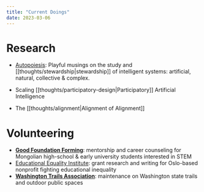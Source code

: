 ```yaml
---
title: "Current Doings"
date: 2023-03-06
---
```

# Research
- [Autopoiesis](https://autopoiesis.substack.com/): Playful musings on the study and [[thoughts/stewardship|stewardship]] of intelligent systems: artificial, natural, collective & complex.

- Scaling [[thoughts/participatory-design|Participatory]] Artificial Intelligence

- The [[thoughts/alignment|Alignment of Alignment]]

# Volunteering
- **[Good Foundation Forming](https://www.goodfoundationforming.org/)**: mentorship and career counseling for Mongolian high-school & early university students interested in STEM
- [Educational Equality Institute](https://theeducationalequalityinstitute.org/): grant research and writing for Oslo-based nonprofit fighting educational inequality
- **[Washington Trails Association](https://www.wta.org/)**: maintenance on Washington state trails and outdoor public spaces